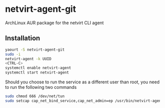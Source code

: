 # netvirt-agent-git
ArchLinux AUR package for the netvirt CLI agent

Installation
------------

```bash
yaourt -S netvirt-agent-git
sudo -i
netvirt-agent -k UUID
<CTRL-C>
systemctl enable netvirt-agent
systemctl start netvirt-agent
```

Should you choose to run the service as a different user than root, you need to run the following two commands

```bash
sudo chmod 666 /dev/net/tun
sudo setcap cap_net_bind_service,cap_net_admin=ep /usr/bin/netvirt-agent
```
